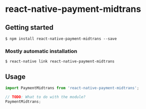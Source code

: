 # react-native-payment-midtrans

## Getting started

`$ npm install react-native-payment-midtrans --save`

### Mostly automatic installation

`$ react-native link react-native-payment-midtrans`

## Usage
```javascript
import PaymentMidtrans from 'react-native-payment-midtrans';

// TODO: What to do with the module?
PaymentMidtrans;
```
